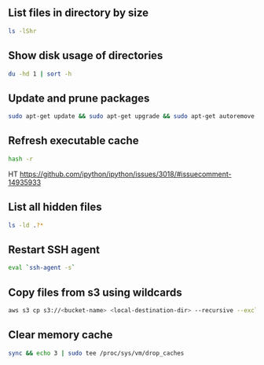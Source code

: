 ## List files in directory by size
```bash
ls -lShr
```

## Show disk usage of directories
```bash
du -hd 1 | sort -h
```


## Update and prune packages
```bash
sudo apt-get update && sudo apt-get upgrade && sudo apt-get autoremove && sudo apt-get remove && sudo apt-get autoclean && sudo apt-get clean
```


## Refresh executable cache
```bash
hash -r
```
HT https://github.com/ipython/ipython/issues/3018/#issuecomment-14935933


## List all hidden files
```bash
ls -ld .?*
```


## Restart SSH agent
```bash
eval `ssh-agent -s`
```


## Copy files from s3 using wildcards
```bash
aws s3 cp s3://<bucket-name> <local-destination-dir> --recursive --exclude "*" --include "<wildcard>"
```


## Clear memory cache
```bash
sync && echo 3 | sudo tee /proc/sys/vm/drop_caches
```
